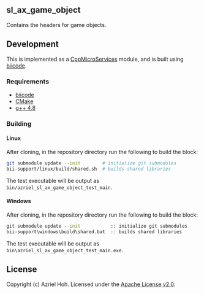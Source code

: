 ## sl\_ax\_game\_object

Contains the headers for game objects.

## Development

This is implemented as a [CppMicroServices](https://github.com/saschazelzer/CppMicroServices) module, and is built using
[biicode](https://www.biicode.com/).

### Requirements

* [biicode](https://www.biicode.com/downloads)
* [CMake](http://www.cmake.org/install/)
* [g++ 4.8](https://gcc.gnu.org/)

### Building

#### Linux

After cloning, in the repository directory run the following to build the block:

```bash
git submodule update --init        # initialize git submodules
bii-support/linux/build/shared.sh  # builds shared libraries
```

The test executable will be output as `bin/azriel_sl_ax_game_object_test_main`.

#### Windows

After cloning, in the repository directory run the following to build the block:

```bat
git submodule update --init           :: initialize git submodules
bii-support\windows\build\shared.bat  :: builds shared libraries
```

The test executable will be output as `bin\azriel_sl_ax_game_object_test_main.exe`.

## License

Copyright (c) Azriel Hoh. Licensed under the [Apache License v2.0](http://www.apache.org/licenses/LICENSE-2.0).
